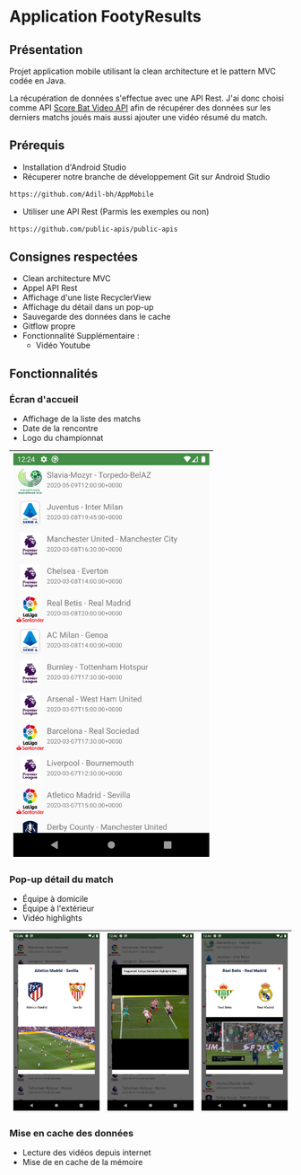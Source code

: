 # Application FootyResults
## Présentation

Projet application mobile utilisant la clean architecture et le pattern MVC codée en Java.

La récupération de données s'effectue avec une API Rest. J'ai donc choisi comme API [Score Bat Video API](https://www.scorebat.com/video-api/)
afin de récupérer des données sur les derniers matchs joués mais aussi ajouter une vidéo résumé du match.

## Prérequis

- Installation d'Android Studio
- Récuperer notre branche de développement Git sur Android Studio
```bash
https://github.com/Adil-bh/AppMobile
```

- Utiliser une API Rest (Parmis les exemples ou non)
```bash
https://github.com/public-apis/public-apis
 ```
 
 ## Consignes respectées 

- Clean architecture MVC
- Appel API Rest
- Affichage d'une liste RecyclerView
- Affichage du détail dans un pop-up
- Sauvegarde des données dans le cache
- Gitflow propre
- Fonctionnalité Supplémentaire :
  - Vidéo Youtube 
  
## Fonctionnalités

### Écran d'accueil

- Affichage de la liste des matchs
- Date de la rencontre
- Logo du championnat

|<img src="https://github.com/Adil-bh/AppMobile/blob/master/img_readme/liste.png" width="350"> |
|----------------------------------------------------------------------------------------------|

### Pop-up détail du match
- Équipe à domicile 
- Équipe à l'extérieur 
- Vidéo highlights

| <img src="https://github.com/Adil-bh/AppMobile/blob/master/img_readme/atletico_popup.png" width="350"> | <img src="https://github.com/Adil-bh/AppMobile/blob/master/img_readme/atleticofullscreen.png" width="350"> | <img src="https://github.com/Adil-bh/AppMobile/blob/master/img_readme/real_popup.png" width="350"> | 
| ------------ | ------------- |------------- |

### Mise en cache des données
- Lecture des vidéos depuis internet
- Mise de en cache de la mémoire


